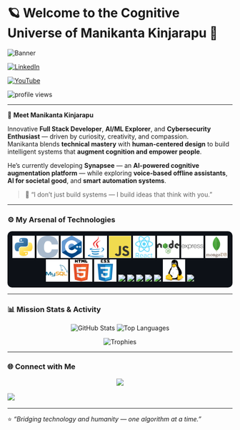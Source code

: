 # 🪐 Welcome to the Cognitive Universe of **Manikanta Kinjarapu** 🤖

![Banner](https://github.com/mani-0712/mani-0712/blob/main/banner.gif)

[![LinkedIn][linkedin-shield]][linkedin-url] 

[![YouTube][youtube-shield]][youtube-url]

<img src="https://komarev.com/ghpvc/?username=mani-0712&label=Profile%20views&color=00C9A7&style=flat" alt="profile views" width="150" height="28" />

---

🚀 **Meet Manikanta Kinjarapu**  

Innovative **Full Stack Developer**, **AI/ML Explorer**, and **Cybersecurity Enthusiast** — driven by curiosity, creativity, and compassion.  
Manikanta blends **technical mastery** with **human-centered design** to build intelligent systems that **augment cognition and empower people**.  

He’s currently developing **Synapsee** — an **AI-powered cognitive augmentation platform** — while exploring **voice-based offline assistants**, **AI for societal good**, and **smart automation systems**.  

> 🌠 “I don’t just build systems — I build ideas that think with you.”  

---

### ⚙️ My Arsenal of Technologies
<div align="center" style="background:#0D1117;padding:10px;border-radius:10px;">
    <img src="https://raw.githubusercontent.com/devicons/devicon/master/icons/python/python-original.svg" width="50" />
    <img src="https://raw.githubusercontent.com/devicons/devicon/master/icons/c/c-original.svg" width="50" />
    <img src="https://raw.githubusercontent.com/devicons/devicon/master/icons/cplusplus/cplusplus-original.svg" width="50" />
    <img src="https://raw.githubusercontent.com/devicons/devicon/master/icons/java/java-original.svg" width="50" />
    <img src="https://raw.githubusercontent.com/devicons/devicon/master/icons/javascript/javascript-original.svg" width="50" />
    <img src="https://raw.githubusercontent.com/devicons/devicon/master/icons/react/react-original-wordmark.svg" width="50" />
    <img src="https://raw.githubusercontent.com/devicons/devicon/master/icons/nodejs/nodejs-original-wordmark.svg" width="50" />
    <img src="https://raw.githubusercontent.com/devicons/devicon/master/icons/express/express-original-wordmark.svg" width="50" />
    <img src="https://raw.githubusercontent.com/devicons/devicon/master/icons/mongodb/mongodb-original-wordmark.svg" width="50" />
    <img src="https://raw.githubusercontent.com/devicons/devicon/master/icons/mysql/mysql-original-wordmark.svg" width="50" />
    <img src="https://raw.githubusercontent.com/devicons/devicon/master/icons/html5/html5-original-wordmark.svg" width="50" />
    <img src="https://raw.githubusercontent.com/devicons/devicon/master/icons/css3/css3-original-wordmark.svg" width="50" />
    <img src="https://upload.wikimedia.org/wikipedia/commons/0/0b/Qt_logo_2016.svg" width="50" />
    <img src="https://www.vectorlogo.zone/logos/pytorch/pytorch-icon.svg" width="50" />
    <img src="https://www.vectorlogo.zone/logos/tensorflow/tensorflow-icon.svg" width="50" />
    <img src="https://www.vectorlogo.zone/logos/opencv/opencv-icon.svg" width="50" />
    <img src="https://upload.wikimedia.org/wikipedia/commons/0/05/Scikit_learn_logo_small.svg" width="50" />
    <img src="https://raw.githubusercontent.com/devicons/devicon/master/icons/linux/linux-original.svg" width="50" />
    <img src="https://www.vectorlogo.zone/logos/git-scm/git-scm-icon.svg" width="50" />
</div>

---

### 📊 Mission Stats & Activity
<div align="center">
  <img src="https://github-readme-stats.vercel.app/api?username=mani-0712&show_icons=true&theme=radical" alt="GitHub Stats" width="48%" height="50%"/>
  <img src="https://github-readme-stats.vercel.app/api/top-langs/?username=mani-0712&layout=compact&theme=radical" alt="Top Languages" width="48%"/>
</div>

<p align="center">
  <img src="https://github-profile-trophy.vercel.app/?username=mani-0712&theme=radical&no-frame=true&margin-w=5" alt="Trophies" />
</p>

---

### 🌐 Connect with Me
<p align="center">
  <a href="https://www.linkedin.com/in/mkkinjarapu/" target="_blank"><img src="https://skillicons.dev/icons?i=linkedin" height="45"/></a>
  
  <a href="https://www.youtube.com/@CodeWithPheonix/" target="_blank"><img src="https://skillicons.dev/icons?i=youtube" height="45"/></a>
  
</p>

---

⭐ *“Bridging technology and humanity — one algorithm at a time.”*

<!-- Shields -->
[linkedin-shield]: https://img.shields.io/badge/-LinkedIn-black.svg?style=for-the-badge&logo=linkedin&colorB=0B5FBB
[linkedin-url]: https://www.linkedin.com/in/manikanta-kinjarapu/
[instagram-shield]: https://img.shields.io/badge/Instagram-%23E4405F.svg?style=for-the-badge&logo=Instagram&logoColor=white
[instagram-url]: https://www.instagram.com/
[youtube-shield]: https://img.shields.io/badge/YouTube-%23FF0000.svg?style=for-the-badge&logo=YouTube&logoColor=white
[youtube-url]: https://www.youtube.com/
[telegram-shield]: https://img.shields.io/badge/Telegram-%231DA1F2.svg?style=for-the-badge&logo=Telegram&logoColor=white
[telegram-url]: https://t.me/

